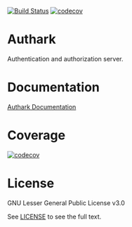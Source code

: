 [![Build Status](https://travis-ci.org/authark/authark.svg?branch=master)](https://travis-ci.org/authark/authark) [![codecov](https://codecov.io/gh/authark/authark/branch/master/graph/badge.svg)](https://codecov.io/gh/authark/authark)

# Authark

Authentication and authorization server.

# Documentation

[Authark Documentation](https://authark.github.io/authark/)

# Coverage

[![codecov](https://codecov.io/gh/authark/authark/branch/master/graph/sunburst.svg)](https://codecov.io/gh/authark)

# License

GNU Lesser General Public License v3.0

See [LICENSE](LICENSE) to see the full text.
